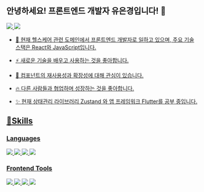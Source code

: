 ## 안녕하세요! 프론트엔드 개발자 유은경입니다! 👋 
 <a href="https://velog.io/@hazel_1130" target="_blank"><img src="https://img.shields.io/badge/Velog-20C997?style=flat-square&logo=Velog&logoColor=white"/>  <a href="mailto:deaese94@gmail.com" target="_blank"><img src="https://img.shields.io/badge/deaese94@gmail.com-EA4335?style=flat-square&logo=Gmail&logoColor=white"/> 


- 🔭 현재 헬스케어 관련 도메인에서 프론트엔드 개발자로 일하고 있으며, 주요 기술 스택은 React와 JavaScript입니다. 
 
- ⚡ 새로운 기술을 배우고 사용하는 것을 좋아합니다.

- 🐶 컴포넌트의 재사용성과 확장성에 대해 관심이 있습니다.

- 🔥 다른 사람들과 협업하며 성장하는 것을 좋아합니다.
 
- ✨ 현재 상태관리 라이브러리 Zustand 와 앱 프레임워크 Flutter를 공부 중입니다.
 
 



## 💪Skills

### Languages

<img src="https://img.shields.io/badge/JavaScript-F7DF1E?style=flat-square&logo=JavaScript&logoColor=white"/>  <img src="https://img.shields.io/badge/TypeScript-3178C6?style=flat-square&logo=TypeScript&logoColor=white"/> <img src="https://img.shields.io/badge/HTML-E34F26?style=flat-square&logo=HTML5&logoColor=white"/>
<img src="https://img.shields.io/badge/CSS-1572B6?style=flat-square&logo=CSS3&logoColor=white"/>

### Frontend Tools

<img src="https://img.shields.io/badge/React-61DAFB?style=flat-square&logo=React&logoColor=white"/> <img src="https://img.shields.io/badge/Next.js-000000?style=flat-square&logo=Next.js&logoColor=white"/> <img src="https://img.shields.io/badge/Redux-764ABC?style=flat-square&logo=Redux&logoColor=white"/> 
 <img src="https://img.shields.io/badge/PostCSS-DD3A0A?style=flat-square&logo=PostCSS&logoColor=white"/> 




<!--
**HelloHazel/HelloHazel** is a ✨ _special_ ✨ repository because its `README.md` (this file) appears on your GitHub profile.

Here are some ideas to get you started:

- 🔭 I’m currently working on ...
- 🌱 I’m currently learning ...
- 👯 I’m looking to collaborate on ...
- 🤔 I’m looking for help with ...
- 💬 Ask me about ...
- 📫 How to reach me: ...
- 😄 Pronouns: ...
- ⚡ Fun fact: ...
-->
